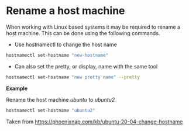 # Rename a host machine

When working with Linux based systems it may be required to rename a host machine.  This can be done using the following commands.

- Use hostnamectl to change the host name

```bash
hostnamectl set-hostname "new-hostname"
```

- Can also set the pretty, or display, name with the same tool

```bash
hostnamectl set-hostname "new pretty name" --pretty
```

**Example**

Rename the host machine *ubuntu* to *ubuntu2*

```bash
hostnamectl set-hostname "ubuntu2"
```

Taken from <https://phoenixnap.com/kb/ubuntu-20-04-change-hostname>
